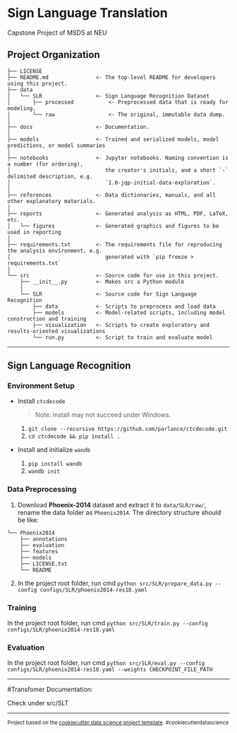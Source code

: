 Sign Language Translation
==============================

Capstone Project of MSDS at NEU

Project Organization
------------

    ├── LICENSE
    ├── README.md               <- The top-level README for developers using this project.
    ├── data
    │   └── SLR                 <- Sign Language Recognition Dataset
    │       ├── processed           <- Preprocessed data that is ready for modeling.
    │       └── raw                 <- The original, immutable data dump.
    │
    ├── docs                    <- Documentation.
    │
    ├── models                  <- Trained and serialized models, model predictions, or model summaries
    │
    ├── notebooks               <- Jupyter notebooks. Naming convention is a number (for ordering),
    │                              the creator's initials, and a short `-` delimited description, e.g.
    │                              `1.0-jqp-initial-data-exploration`.
    │
    ├── references              <- Data dictionaries, manuals, and all other explanatory materials.
    │
    ├── reports                 <- Generated analysis as HTML, PDF, LaTeX, etc.
    │   └── figures             <- Generated graphics and figures to be used in reporting
    │
    ├── requirements.txt        <- The requirements file for reproducing the analysis environment, e.g.
    │                              generated with `pip freeze > requirements.txt`
    │
    └── src                     <- Source code for use in this project.
        ├── __init__.py         <- Makes src a Python module
        │
        └── SLR                 <- Source code for Sign Language Recognition
            ├── data            <- Scripts to preprocess and load data
            ├── models          <- Model-related scripts, including model construction and training
            ├── visualization   <- Scripts to create exploratory and results-oriented visualizations
            └── run.py          <- Script to train and evaluate model

--------
## Sign Language Recognition

### Environment Setup

- Install `ctcdecode`

   > Note: install may not succeed under Windows.

   1. `git clone --recursive https://github.com/parlance/ctcdecode.git`
   2. `cd ctcdecode && pip install .`

- Install and initialize `wandb`
   1. `pip install wandb`
   2. `wandb init`

### Data Preprocessing

1. Download **Phoenix-2014** dataset and extract it to `data/SLR/raw/`, rename the data folder as `Phoenix2014`. The directory structure should be like:

```
└── Phoenix2014
    ├── annotations
    ├── evaluation
    ├── features
    ├── models
    ├── LICENSE.txt
    └── README
```

2. In the project root folder, run cmd `python src/SLR/prepare_data.py --config configs/SLR/phoenix2014-res18.yaml`


<!-- ### Download Model Weights

Download pre-trained model weights, see [here](https://github.com/ycmin95/VAC_CSLR). Put the downloaded model weights under `models/SLR/` -->

### Training

In the project root folder, run cmd `python src/SLR/train.py --config configs/SLR/phoenix2014-res18.yaml`

### Evaluation

In the project root folder, run cmd `python src/SLR/eval.py --config configs/SLR/phoenix2014-res18.yaml --weights CHECKPOINT_FILE_PATH`

--------
#Transfomer Documentation:

Check under src/SLT

----------
<p><small>Project based on the <a target="_blank" href="https://drivendata.github.io/cookiecutter-data-science/">cookiecutter data science project template</a>. #cookiecutterdatascience</small></p>
